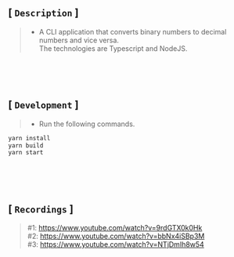 ## [ `Description` ]
> - A CLI application that converts binary numbers to decimal numbers and vice versa. <br />
    The technologies are Typescript and NodeJS.

<br />
<br />
<br />



## [ `Development` ]
> - Run the following commands.
```bash
yarn install
yarn build
yarn start
```

<br />
<br />
<br />



## [ `Recordings` ]
> #1: https://www.youtube.com/watch?v=9rdGTX0k0Hk <br />
> #2: https://www.youtube.com/watch?v=bbNx4iSBp3M <br />
> #3: https://www.youtube.com/watch?v=NTjDmIh8w54 <br />
